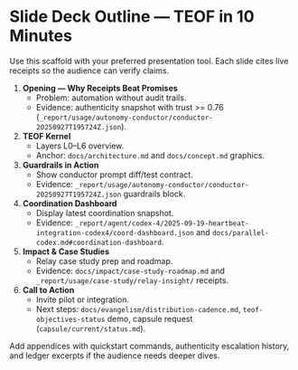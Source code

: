# Slide Deck Outline — TEOF in 10 Minutes

Use this scaffold with your preferred presentation tool. Each slide cites live receipts so the audience can verify claims.

1. **Opening — Why Receipts Beat Promises**
   - Problem: automation without audit trails.
   - Evidence: authenticity snapshot with trust >= 0.76 (`_report/usage/autonomy-conductor/conductor-20250927T195724Z.json`).
2. **TEOF Kernel**
   - Layers L0–L6 overview.
   - Anchor: `docs/architecture.md` and `docs/concept.md` graphics.
3. **Guardrails in Action**
   - Show conductor prompt diff/test contract.
   - Evidence: `_report/usage/autonomy-conductor/conductor-20250927T195724Z.json` guardrails block.
4. **Coordination Dashboard**
   - Display latest coordination snapshot.
   - Evidence: `_report/agent/codex-4/2025-09-19-heartbeat-integration-codex4/coord-dashboard.json` and `docs/parallel-codex.md#coordination-dashboard`.
5. **Impact & Case Studies**
   - Relay case study prep and roadmap.
   - Evidence: `docs/impact/case-study-roadmap.md` and `_report/usage/case-study/relay-insight/` receipts.
6. **Call to Action**
   - Invite pilot or integration.
   - Next steps: `docs/evangelism/distribution-cadence.md`, `teof-objectives-status` demo, capsule request (`capsule/current/status.md`).

Add appendices with quickstart commands, authenticity escalation history, and ledger excerpts if the audience needs deeper dives.

